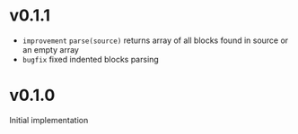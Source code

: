 
# v0.1.1

- `improvement` `parse(source)` returns array of all blocks found in source or an empty array
- `bugfix` fixed indented blocks parsing

# v0.1.0

Initial implementation